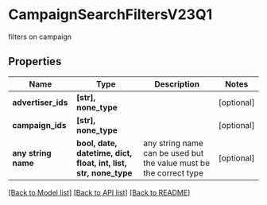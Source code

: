 # CampaignSearchFiltersV23Q1

filters on campaign

## Properties
Name | Type | Description | Notes
------------ | ------------- | ------------- | -------------
**advertiser_ids** | **[str], none_type** |  | [optional] 
**campaign_ids** | **[str], none_type** |  | [optional] 
**any string name** | **bool, date, datetime, dict, float, int, list, str, none_type** | any string name can be used but the value must be the correct type | [optional]

[[Back to Model list]](../README.md#documentation-for-models) [[Back to API list]](../README.md#documentation-for-api-endpoints) [[Back to README]](../README.md)



